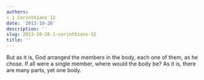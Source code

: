 ```yaml
---
authors:
- 1 Corinthians 12
date: '2013-10-26'
description: ''
slug: 2013-10-26-1-corinthians-12
title: ''
---
```

But as it is, God arranged the members in the body, each one of them, as he chose. If all were a single member, where would the body be? As it is, there are many parts, yet one body.



